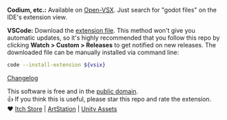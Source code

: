 **Codium, etc.:** Available on [Open-VSX](https://open-vsx.org/extension/${publisher}/${name}/${version}). Just search for "godot files" on the IDE's extension view.

**VSCode:** Download the [extension file](https://github.com/AlfishSoftware/godot-files-vscode/releases/download/v{version}/${vsix}). This method won't give you automatic updates, so it's highly recommended that you follow this repo by clicking **Watch > Custom > Releases** to get notified on new releases. The downloaded file can be manually installed via command line:
```sh
code --install-extension ${vsix}
```

[Changelog](https://github.com/AlfishSoftware/godot-files-vscode/blob/v${version}/CHANGELOG.md)

This software is free and in the [public domain].  
👍 If you think this is useful, please star this repo and rate the extension.  
❤️ [Itch Store] | [ArtStation] | [Unity Assets]

[public domain]: https://unlicense.org/
[Itch Store]: https://alfish.itch.io/
[ArtStation]: https://www.artstation.com/a/26333626
[Unity Assets]: https://assetstore.unity.com/publishers/30331
